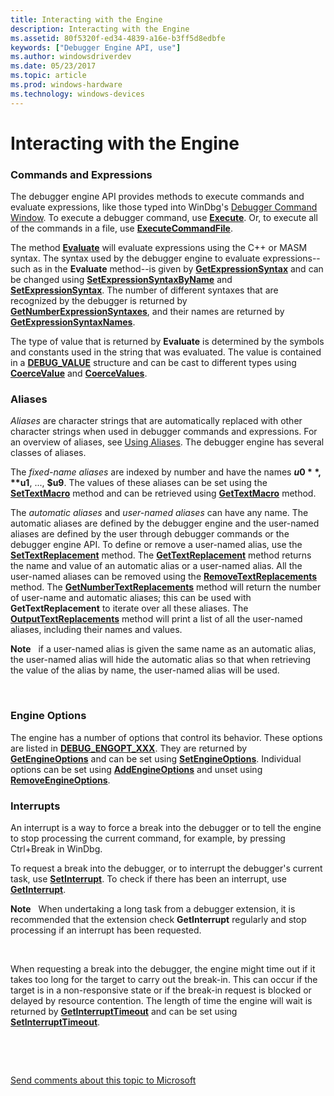 ```yaml
---
title: Interacting with the Engine
description: Interacting with the Engine
ms.assetid: 80f5320f-ed34-4839-a16e-b3ff5d8edbfe
keywords: ["Debugger Engine API, use"]
ms.author: windowsdriverdev
ms.date: 05/23/2017
ms.topic: article
ms.prod: windows-hardware
ms.technology: windows-devices
---
```


# Interacting with the Engine


### <span id="commands_and_expressions"></span><span id="COMMANDS_AND_EXPRESSIONS"></span>Commands and Expressions

The debugger engine API provides methods to execute commands and evaluate expressions, like those typed into WinDbg's [Debugger Command Window](the-debugger-command-window.md). To execute a debugger command, use [**Execute**](https://msdn.microsoft.com/library/windows/hardware/ff543208). Or, to execute all of the commands in a file, use [**ExecuteCommandFile**](https://msdn.microsoft.com/library/windows/hardware/ff543215).

The method [**Evaluate**](https://msdn.microsoft.com/library/windows/hardware/ff543046) will evaluate expressions using the C++ or MASM syntax. The syntax used by the debugger engine to evaluate expressions--such as in the **Evaluate** method--is given by [**GetExpressionSyntax**](https://msdn.microsoft.com/library/windows/hardware/ff546701) and can be changed using [**SetExpressionSyntaxByName**](https://msdn.microsoft.com/library/windows/hardware/ff556697) and [**SetExpressionSyntax**](https://msdn.microsoft.com/library/windows/hardware/ff556696). The number of different syntaxes that are recognized by the debugger is returned by [**GetNumberExpressionSyntaxes**](https://msdn.microsoft.com/library/windows/hardware/ff547913), and their names are returned by [**GetExpressionSyntaxNames**](https://msdn.microsoft.com/library/windows/hardware/ff546708).

The type of value that is returned by **Evaluate** is determined by the symbols and constants used in the string that was evaluated. The value is contained in a [**DEBUG\_VALUE**](https://msdn.microsoft.com/library/windows/hardware/ff541719) structure and can be cast to different types using [**CoerceValue**](https://msdn.microsoft.com/library/windows/hardware/ff539158) and [**CoerceValues**](https://msdn.microsoft.com/library/windows/hardware/ff539162).

### <span id="aliases"></span><span id="ALIASES"></span>Aliases

*Aliases* are character strings that are automatically replaced with other character strings when used in debugger commands and expressions. For an overview of aliases, see [Using Aliases](using-aliases.md). The debugger engine has several classes of aliases.

The *fixed-name aliases* are indexed by number and have the names **$u0**, **$u1**, ..., **$u9**. The values of these aliases can be set using the [**SetTextMacro**](https://msdn.microsoft.com/library/windows/hardware/ff556809) method and can be retrieved using [**GetTextMacro**](https://msdn.microsoft.com/library/windows/hardware/ff549270) method.

The *automatic aliases* and *user-named aliases* can have any name. The automatic aliases are defined by the debugger engine and the user-named aliases are defined by the user through debugger commands or the debugger engine API. To define or remove a user-named alias, use the [**SetTextReplacement**](https://msdn.microsoft.com/library/windows/hardware/ff556818) method. The [**GetTextReplacement**](https://msdn.microsoft.com/library/windows/hardware/ff549280) method returns the name and value of an automatic alias or a user-named alias. All the user-named aliases can be removed using the [**RemoveTextReplacements**](https://msdn.microsoft.com/library/windows/hardware/ff554548) method. The [**GetNumberTextReplacements**](https://msdn.microsoft.com/library/windows/hardware/ff547988) method will return the number of user-name and automatic aliases; this can be used with **GetTextReplacement** to iterate over all these aliases. The [**OutputTextReplacements**](https://msdn.microsoft.com/library/windows/hardware/ff553268) method will print a list of all the user-named aliases, including their names and values.

**Note**   if a user-named alias is given the same name as an automatic alias, the user-named alias will hide the automatic alias so that when retrieving the value of the alias by name, the user-named alias will be used.

 

### <span id="engine_options"></span><span id="ENGINE_OPTIONS"></span>Engine Options

The engine has a number of options that control its behavior. These options are listed in [**DEBUG\_ENGOPT\_XXX**](https://msdn.microsoft.com/library/windows/hardware/ff541475). They are returned by [**GetEngineOptions**](https://msdn.microsoft.com/library/windows/hardware/ff546598) and can be set using [**SetEngineOptions**](https://msdn.microsoft.com/library/windows/hardware/ff556670). Individual options can be set using [**AddEngineOptions**](https://msdn.microsoft.com/library/windows/hardware/ff537884) and unset using [**RemoveEngineOptions**](https://msdn.microsoft.com/library/windows/hardware/ff554491).

### <span id="interrupts"></span><span id="INTERRUPTS"></span>Interrupts

An interrupt is a way to force a break into the debugger or to tell the engine to stop processing the current command, for example, by pressing Ctrl+Break in WinDbg.

To request a break into the debugger, or to interrupt the debugger's current task, use [**SetInterrupt**](https://msdn.microsoft.com/library/windows/hardware/ff556722). To check if there has been an interrupt, use [**GetInterrupt**](https://msdn.microsoft.com/library/windows/hardware/ff546944).

**Note**   When undertaking a long task from a debugger extension, it is recommended that the extension check **GetInterrupt** regularly and stop processing if an interrupt has been requested.

 

When requesting a break into the debugger, the engine might time out if it takes too long for the target to carry out the break-in. This can occur if the target is in a non-responsive state or if the break-in request is blocked or delayed by resource contention. The length of time the engine will wait is returned by [**GetInterruptTimeout**](https://msdn.microsoft.com/library/windows/hardware/ff546955) and can be set using [**SetInterruptTimeout**](https://msdn.microsoft.com/library/windows/hardware/ff556725).

 

 

[Send comments about this topic to Microsoft](mailto:wsddocfb@microsoft.com?subject=Documentation%20feedback%20[debugger\debugger]:%20Interacting%20with%20the%20Engine%20%20RELEASE:%20%285/15/2017%29&body=%0A%0APRIVACY%20STATEMENT%0A%0AWe%20use%20your%20feedback%20to%20improve%20the%20documentation.%20We%20don't%20use%20your%20email%20address%20for%20any%20other%20purpose,%20and%20we'll%20remove%20your%20email%20address%20from%20our%20system%20after%20the%20issue%20that%20you're%20reporting%20is%20fixed.%20While%20we're%20working%20to%20fix%20this%20issue,%20we%20might%20send%20you%20an%20email%20message%20to%20ask%20for%20more%20info.%20Later,%20we%20might%20also%20send%20you%20an%20email%20message%20to%20let%20you%20know%20that%20we've%20addressed%20your%20feedback.%0A%0AFor%20more%20info%20about%20Microsoft's%20privacy%20policy,%20see%20http://privacy.microsoft.com/default.aspx. "Send comments about this topic to Microsoft")




